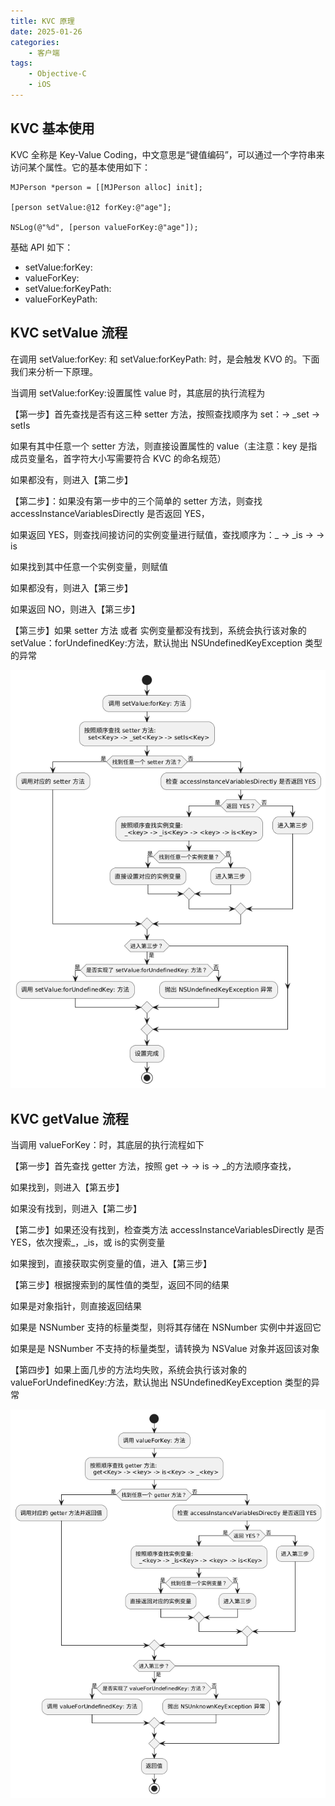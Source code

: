 ```yaml
---
title: KVC 原理
date: 2025-01-26
categories:
    - 客户端
tags:
    - Objective-C
    - iOS
---
```


## KVC 基本使用

KVC 全称是 Key-Value Coding，中文意思是“键值编码”，可以通过一个字符串来访问某个属性。它的基本使用如下：

```objc
MJPerson *person = [[MJPerson alloc] init];

[person setValue:@12 forKey:@"age"];

NSLog(@"%d", [person valueForKey:@"age"]);
```

基础 API 如下：

-   setValue:forKey:
-   valueForKey:
-   setValue:forKeyPath:
-   valueForKeyPath:

## KVC setValue 流程

在调用 setValue:forKey: 和 setValue:forKeyPath: 时，是会触发 KVO 的。下面我们来分析一下原理。

当调用 setValue:forKey:设置属性 value 时，其底层的执行流程为

【第一步】首先查找是否有这三种 setter 方法，按照查找顺序为 set<Key>：-> \_set<Key> -> setIs<Key>

如果有其中任意一个 setter 方法，则直接设置属性的 value（主注意：key 是指成员变量名，首字符大小写需要符合 KVC 的命名规范）

如果都没有，则进入【第二步】

【第二步】：如果没有第一步中的三个简单的 setter 方法，则查找 accessInstanceVariablesDirectly 是否返回 YES，

如果返回 YES，则查找间接访问的实例变量进行赋值，查找顺序为：\_<key> -> \_is<Key> -> <key> -> is<Key>

如果找到其中任意一个实例变量，则赋值

如果都没有，则进入【第三步】

如果返回 NO，则进入【第三步】

【第三步】如果 setter 方法 或者 实例变量都没有找到，系统会执行该对象的 setValue：forUndefinedKey:方法，默认抛出 NSUndefinedKeyException 类型的异常

![KVC_Set](../images/kvc_set.png)

## KVC getValue 流程

当调用 valueForKey：时，其底层的执行流程如下

【第一步】首先查找 getter 方法，按照 get<Key> -> <key> -> is<Key> -> \_<key>的方法顺序查找，

如果找到，则进入【第五步】

如果没有找到，则进入【第二步】

【第二步】如果还没有找到，检查类方法 accessInstanceVariablesDirectly 是否 YES，依次搜索\_<key>，\_is<Key>，<key>或 is<Key>的实例变量

如果搜到，直接获取实例变量的值，进入【第三步】

【第三步】根据搜索到的属性值的类型，返回不同的结果

如果是对象指针，则直接返回结果

如果是 NSNumber 支持的标量类型，则将其存储在 NSNumber 实例中并返回它

如果是是 NSNumber 不支持的标量类型，请转换为 NSValue 对象并返回该对象

【第四步】如果上面几步的方法均失败，系统会执行该对象的 valueForUndefinedKey:方法，默认抛出 NSUndefinedKeyException 类型的异常

![KVC_Get](../images/kvc_get.png)
